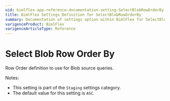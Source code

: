 ```yaml
---
uid: bimlflex-app-reference-documentation-setting-SelectBlobRowOrderBy
title: BimlFlex Settings Definition for SelectBlobRowOrderBy
summary: Documentation of settings option within BimlFlex for SelectBlobRowOrderBy
varigenceProduct: BimlFlex
varigenceArticleType: Reference
---
```


# Select Blob Row Order By

Row Order definition to use for Blob source queries.

Notes:

* This setting is part of the `Staging` settings category.
* The default value for this setting is `ASC`.
